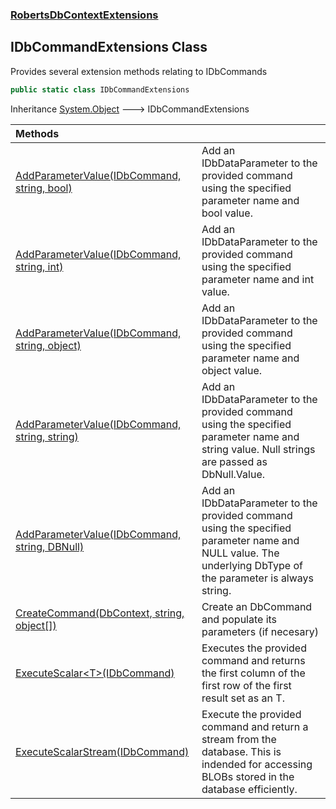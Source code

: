 ### [RobertsDbContextExtensions](RobertsDbContextExtensions 'RobertsDbContextExtensions')
## IDbCommandExtensions Class
Provides several extension methods relating to IDbCommands
```csharp
public static class IDbCommandExtensions
```

Inheritance [System.Object](https://docs.microsoft.com/en-us/dotnet/api/System.Object 'System.Object') &#129106; IDbCommandExtensions  

| Methods | |
| :--- | :--- |
| [AddParameterValue(IDbCommand, string, bool)](IDbCommandExtensions_AddParameterValue(IDbCommand_string_bool) 'RobertsDbContextExtensions.IDbCommandExtensions.AddParameterValue(System.Data.IDbCommand, string, bool)') | Add an IDbDataParameter to the provided command using the specified parameter name and bool value.  |
| [AddParameterValue(IDbCommand, string, int)](IDbCommandExtensions_AddParameterValue(IDbCommand_string_int) 'RobertsDbContextExtensions.IDbCommandExtensions.AddParameterValue(System.Data.IDbCommand, string, int)') | Add an IDbDataParameter to the provided command using the specified parameter name and int value.  |
| [AddParameterValue(IDbCommand, string, object)](IDbCommandExtensions_AddParameterValue(IDbCommand_string_object) 'RobertsDbContextExtensions.IDbCommandExtensions.AddParameterValue(System.Data.IDbCommand, string, object)') | Add an IDbDataParameter to the provided command using the specified parameter name and object value.  |
| [AddParameterValue(IDbCommand, string, string)](IDbCommandExtensions_AddParameterValue(IDbCommand_string_string) 'RobertsDbContextExtensions.IDbCommandExtensions.AddParameterValue(System.Data.IDbCommand, string, string)') | Add an IDbDataParameter to the provided command using the specified parameter name and string value. Null strings are passed as DbNull.Value.  |
| [AddParameterValue(IDbCommand, string, DBNull)](IDbCommandExtensions_AddParameterValue(IDbCommand_string_DBNull) 'RobertsDbContextExtensions.IDbCommandExtensions.AddParameterValue(System.Data.IDbCommand, string, System.DBNull)') | Add an IDbDataParameter to the provided command using the specified parameter name and NULL value. The underlying DbType of the parameter is always string.  |
| [CreateCommand(DbContext, string, object[])](IDbCommandExtensions_CreateCommand(DbContext_string_object__) 'RobertsDbContextExtensions.IDbCommandExtensions.CreateCommand(Microsoft.EntityFrameworkCore.DbContext, string, object[])') | Create an DbCommand and populate its parameters (if necesary)  |
| [ExecuteScalar&lt;T&gt;(IDbCommand)](IDbCommandExtensions_ExecuteScalar_T_(IDbCommand) 'RobertsDbContextExtensions.IDbCommandExtensions.ExecuteScalar&lt;T&gt;(System.Data.IDbCommand)') | Executes the provided command and returns the first column of the first row of the first result set as an T.  |
| [ExecuteScalarStream(IDbCommand)](IDbCommandExtensions_ExecuteScalarStream(IDbCommand) 'RobertsDbContextExtensions.IDbCommandExtensions.ExecuteScalarStream(System.Data.IDbCommand)') | Execute the provided command and return a stream from the database. This is indended for accessing BLOBs stored in the database efficiently.  |
